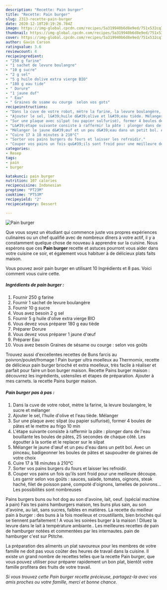 ```yaml
---
description: "Recette: Pain burger"
title: "Recette: Pain burger"
slug: 2313-recette-pain-burger
date: 2020-12-10T20:19:26.704Z
image: https://img-global.cpcdn.com/recipes/5a319940b6d8e9ed/751x532cq70/pain-burger-photo-principale-de-la-recette.jpg
thumbnail: https://img-global.cpcdn.com/recipes/5a319940b6d8e9ed/751x532cq70/pain-burger-photo-principale-de-la-recette.jpg
cover: https://img-global.cpcdn.com/recipes/5a319940b6d8e9ed/751x532cq70/pain-burger-photo-principale-de-la-recette.jpg
author: Gavin Carson
ratingvalue: 3.6
reviewcount: 4
recipeingredient:
- "250 g farine"
- "1 sachet de levure boulangre"
- "10 g sucre"
- "2 g sel"
- "5 g huile dolive extra vierge BIO"
- "180 g eau tide"
- " Dorure"
- "1 jaune duf"
- " Eau"
- " Graines de ssame ou courge  selon vos gots"
recipeinstructions:
- "Dans la cuve de votre robot, mètre la farine, la levure boulangère, le sucre et mélanger"
- "Ajouter le sel, l&#39;huile d&#39;olive et l&#39;eau tiède. Mélanger"
- "Sur une plaque avec silpat (ou papier sulfurisé), former 4 boules de pâtes et le mettre au frigo 10 min"
- "L&#39;étape suivante consiste à raffermir la pâte : plonger dans de l&#39;eau bouillante les boules de pâtes, 25 secondes de chaque côté. Les égoutter à la sortie et le replacer sur le silpat"
- "Mélanger le jaune d&#39;œuf et un peu d&#39;eau dans un petit bol. Avec un pinceau, badigeonner les boules de pâtes et saupoudrer de graines de votre choix"
- "Cuire 17 à 18 minutes à 210°C"
- "Sorter vos pains burgers du fours et laisser les refroidir."
- "Couper vos pains un fois qu&#39;ils sont froid pour une meilleure découpe. Les garnir selon vos goûts : sauces, salade, tomates, oignons, steak haché, filet de poisson pané, compoté d&#39;oignons, lamelles de poivrons... Les possibilités sont nombreuses"
categories:
- Resep
tags:
- pain
- burger

katakunci: pain burger 
nutrition: 107 calories
recipecuisine: Indonesian
preptime: "PT23M"
cooktime: "PT53M"
recipeyield: "2"
recipecategory: Dessert

---
```



![Pain burger](https://img-global.cpcdn.com/recipes/5a319940b6d8e9ed/751x532cq70/pain-burger-photo-principale-de-la-recette.jpg)

Que vous soyez un étudiant qui commence juste vos propres expériences culinaires ou un chef qualifié avec de nombreux dîners à votre actif, il y a constamment quelque chose de nouveau à apprendre sur la cuisine. Nous espérons que ces <strong> Pain burger </strong> recette et astuces pourront vous aider dans votre cuisine ce soir, et également vous habituer à de délicieux plats faits maison.

<!--inarticleads1-->

Vous pouvez avoir pain burger en utilisant 10 Ingrédients et 8 pas. Voici comment vous cuire cette.

##### Ingrédients de pain burger :

1. Fournir 250 g farine
1. Fournir 1 sachet de levure boulangère
1. Fournir 10 g sucre
1. Vous avez besoin 2 g sel
1. Fournir 5 g huile d&#39;olive extra vierge BIO
1. Vous devez vous préparer 180 g eau tiède
1. Préparer  Dorure
1. Vous devez vous préparer 1 jaune d&#39;œuf
1. Préparer  Eau
1. Vous avez besoin  Graines de sésame ou courge : selon vos goûts


Trouvez aussi d&#39;excellentes recettes de Buns farcis au poivron/poulet/fromage ! Pain burger ultra moelleux au Thermomix, recette de délicieux pain burger brioché et extra moelleux, très facile à réaliser et parfait pour faire un bon burger maison. Recette Pains burger maison : découvrez les ingrédients, ustensiles et étapes de préparation. Ajouter à mes carnets. la recette Pains burger maison. 

<!--inarticleads2-->

##### Pain burger pas à pas :

1. Dans la cuve de votre robot, mètre la farine, la levure boulangère, le sucre et mélanger
1. Ajouter le sel, l&#39;huile d&#39;olive et l&#39;eau tiède. Mélanger
1. Sur une plaque avec silpat (ou papier sulfurisé), former 4 boules de pâtes et le mettre au frigo 10 min
1. L&#39;étape suivante consiste à raffermir la pâte : plonger dans de l&#39;eau bouillante les boules de pâtes, 25 secondes de chaque côté. Les égoutter à la sortie et le replacer sur le silpat
1. Mélanger le jaune d&#39;œuf et un peu d&#39;eau dans un petit bol. Avec un pinceau, badigeonner les boules de pâtes et saupoudrer de graines de votre choix
1. Cuire 17 à 18 minutes à 210°C
1. Sorter vos pains burgers du fours et laisser les refroidir.
1. Couper vos pains un fois qu&#39;ils sont froid pour une meilleure découpe. Les garnir selon vos goûts : sauces, salade, tomates, oignons, steak haché, filet de poisson pané, compoté d&#39;oignons, lamelles de poivrons... Les possibilités sont nombreuses


Pains burgers buns ou hot dog au son d&#39;avoine, lait, oeuf. (spécial machine à pain) Fais tes pains hamburgers maison, tes buns plus sain, au son d&#39;avoine, au lait, sans sucres, faibles en matières. La recette du meilleur pain à burger : des buns à la fois moelleux et croustillants, bien briochés qui se tiennent parfaitement ! A vous les soirées burger à la maison ! Diluez la levure dans le lait à température ambiante.. Les meilleures recettes de pain de hamburger notées et commentées par les internautes. pain de hamburger c&#39;est sur Ptitche. 

<!--inarticleads1-->

<p>
La préparation des aliments un plat savoureux pour les membres de votre famille ne doit pas vous coûter des heures de travail dans la cuisine. Il existe un grand nombre de recettes telles que la recette Pain burger, que vous pouvez utiliser pour préparer rapidement un bon plat, bientôt votre famille profitera des fruits de votre travail.
</p>

<p>
<i>Si vous trouvez cette Pain burger recette précieuse, partagez-la avec vos amis proches ou votre famille, merci et bonne chance.</i>
</p>
